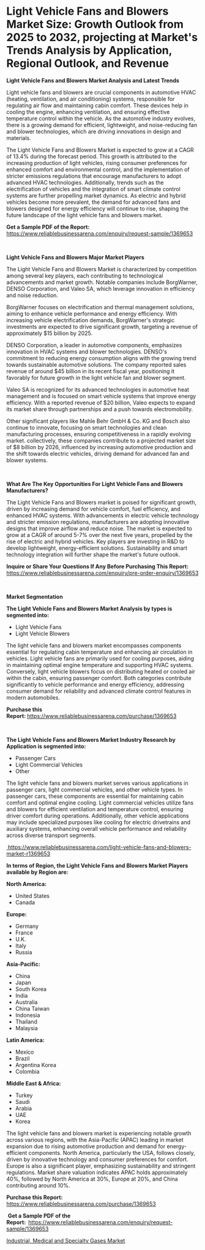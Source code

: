 <p><h1>Light Vehicle Fans and Blowers Market Size: Growth Outlook from 2025 to 2032, projecting at Market's Trends Analysis by Application, Regional Outlook, and Revenue</h1></p><p><strong>Light Vehicle Fans and Blowers Market Analysis and Latest Trends</strong></p>
<p><p>Light vehicle fans and blowers are crucial components in automotive HVAC (heating, ventilation, and air conditioning) systems, responsible for regulating air flow and maintaining cabin comfort. These devices help in cooling the engine, enhancing ventilation, and ensuring effective temperature control within the vehicle. As the automotive industry evolves, there is a growing demand for efficient, lightweight, and noise-reducing fan and blower technologies, which are driving innovations in design and materials.</p><p>The Light Vehicle Fans and Blowers Market is expected to grow at a CAGR of 13.4% during the forecast period. This growth is attributed to the increasing production of light vehicles, rising consumer preferences for enhanced comfort and environmental control, and the implementation of stricter emissions regulations that encourage manufacturers to adopt advanced HVAC technologies. Additionally, trends such as the electrification of vehicles and the integration of smart climate control systems are further propelling market dynamics. As electric and hybrid vehicles become more prevalent, the demand for advanced fans and blowers designed for energy efficiency will continue to rise, shaping the future landscape of the light vehicle fans and blowers market.</p></p>
<p><strong>Get a Sample PDF of the Report:&nbsp;</strong> <a href="https://www.reliablebusinessarena.com/enquiry/request-sample/1369653?utm_campaign=1948&utm_medium=2&utm_source=Github&utm_content=ia&utm_term=22032025&utm_id=light-vehicle-fans-and-blowers">https://www.reliablebusinessarena.com/enquiry/request-sample/1369653</a></p>
<p>&nbsp;</p>
<p><strong>Light Vehicle Fans and Blowers Major Market Players</strong></p>
<p><p>The Light Vehicle Fans and Blowers Market is characterized by competition among several key players, each contributing to technological advancements and market growth. Notable companies include BorgWarner, DENSO Corporation, and Valeo SA, which leverage innovation in efficiency and noise reduction.</p><p>BorgWarner focuses on electrification and thermal management solutions, aiming to enhance vehicle performance and energy efficiency. With increasing vehicle electrification demands, BorgWarner's strategic investments are expected to drive significant growth, targeting a revenue of approximately $15 billion by 2025.</p><p>DENSO Corporation, a leader in automotive components, emphasizes innovation in HVAC systems and blower technologies. DENSO's commitment to reducing energy consumption aligns with the growing trend towards sustainable automotive solutions. The company reported sales revenue of around $45 billion in its recent fiscal year, positioning it favorably for future growth in the light vehicle fan and blower segment.</p><p>Valeo SA is recognized for its advanced technologies in automotive heat management and is focused on smart vehicle systems that improve energy efficiency. With a reported revenue of $20 billion, Valeo expects to expand its market share through partnerships and a push towards electromobility.</p><p>Other significant players like Mahle Behr GmbH & Co. KG and Bosch also continue to innovate, focusing on smart technologies and clean manufacturing processes, ensuring competitiveness in a rapidly evolving market. collectively, these companies contribute to a projected market size of $8 billion by 2026, influenced by increasing automotive production and the shift towards electric vehicles, driving demand for advanced fan and blower systems.</p></p>
<p>&nbsp;</p>
<p><strong>What Are The Key Opportunities For Light Vehicle Fans and Blowers Manufacturers?</strong></p>
<p><p>The Light Vehicle Fans and Blowers market is poised for significant growth, driven by increasing demand for vehicle comfort, fuel efficiency, and enhanced HVAC systems. With advancements in electric vehicle technology and stricter emission regulations, manufacturers are adopting innovative designs that improve airflow and reduce noise. The market is expected to grow at a CAGR of around 5-7% over the next five years, propelled by the rise of electric and hybrid vehicles. Key players are investing in R&D to develop lightweight, energy-efficient solutions. Sustainability and smart technology integration will further shape the market's future outlook.</p></p>
<p><strong>Inquire or Share Your Questions If Any Before Purchasing This Report:</strong> <a href="https://www.reliablebusinessarena.com/enquiry/pre-order-enquiry/1369653?utm_campaign=1948&utm_medium=2&utm_source=Github&utm_content=ia&utm_term=22032025&utm_id=light-vehicle-fans-and-blowers">https://www.reliablebusinessarena.com/enquiry/pre-order-enquiry/1369653</a></p>
<p>&nbsp;</p>
<p><strong>Market Segmentation</strong></p>
<p><strong>The Light Vehicle Fans and Blowers Market Analysis by types is segmented into:</strong></p>
<p><ul><li>Light Vehicle Fans</li><li>Light Vehicle Blowers</li></ul></p>
<p><p>The light vehicle fans and blowers market encompasses components essential for regulating cabin temperature and enhancing air circulation in vehicles. Light vehicle fans are primarily used for cooling purposes, aiding in maintaining optimal engine temperature and supporting HVAC systems. Conversely, light vehicle blowers focus on distributing heated or cooled air within the cabin, ensuring passenger comfort. Both categories contribute significantly to vehicle performance and energy efficiency, addressing consumer demand for reliability and advanced climate control features in modern automobiles.</p></p>
<p><strong>Purchase this Report:&nbsp;</strong><a href="https://www.reliablebusinessarena.com/purchase/1369653?utm_campaign=1948&utm_medium=2&utm_source=Github&utm_content=ia&utm_term=22032025&utm_id=light-vehicle-fans-and-blowers">https://www.reliablebusinessarena.com/purchase/1369653</a></p>
<p>&nbsp;</p>
<p><strong>The Light Vehicle Fans and Blowers Market Industry Research by Application is segmented into:</strong></p>
<p><ul><li>Passenger Cars</li><li>Light Commercial Vehicles</li><li>Other</li></ul></p>
<p><p>The light vehicle fans and blowers market serves various applications in passenger cars, light commercial vehicles, and other vehicle types. In passenger cars, these components are essential for maintaining cabin comfort and optimal engine cooling. Light commercial vehicles utilize fans and blowers for efficient ventilation and temperature control, ensuring driver comfort during operations. Additionally, other vehicle applications may include specialized purposes like cooling for electric drivetrains and auxiliary systems, enhancing overall vehicle performance and reliability across diverse transport segments.</p></p>
<p><a href="https://www.reliablebusinessarena.com/light-vehicle-fans-and-blowers-market-r1369653?utm_campaign=1948&utm_medium=2&utm_source=Github&utm_content=ia&utm_term=22032025&utm_id=light-vehicle-fans-and-blowers">&nbsp;https://www.reliablebusinessarena.com/light-vehicle-fans-and-blowers-market-r1369653</a></p>
<p><strong>In terms of Region, the Light Vehicle Fans and Blowers Market Players available by Region are:</strong></p>
<p>
    <p> <strong> North America: </strong>
        <ul>
            <li>United States</li>
            <li>Canada</li>
        </ul>
        </p> 
    <p> <strong> Europe: </strong>
        <ul>
            <li>Germany</li>
            <li>France</li>
            <li>U.K.</li>
            <li>Italy</li>
            <li>Russia</li>
        </ul>
        </p> 
    <p> <strong> Asia-Pacific: </strong>
        <ul>
            <li>China</li>
            <li>Japan</li>
            <li>South Korea</li>
            <li>India</li>
            <li>Australia</li>
            <li>China Taiwan</li>
            <li>Indonesia</li>
            <li>Thailand</li>
            <li>Malaysia</li>
        </ul>
        </p> 
    <p> <strong> Latin America: </strong>
        <ul>
            <li>Mexico</li>
            <li>Brazil</li>
            <li>Argentina Korea</li>
            <li>Colombia</li>
        </ul>
        </p> 
    <p> <strong> Middle East & Africa: </strong>
        <ul>
            <li>Turkey</li>
            <li>Saudi</li>
            <li>Arabia</li>
            <li>UAE</li>
            <li>Korea</li>
        </ul>
    </p>
    </p>
<p><p>The light vehicle fans and blowers market is experiencing notable growth across various regions, with the Asia-Pacific (APAC) leading in market expansion due to rising automotive production and demand for energy-efficient components. North America, particularly the USA, follows closely, driven by innovative technology and consumer preferences for comfort. Europe is also a significant player, emphasizing sustainability and stringent regulations. Market share valuation indicates APAC holds approximately 40%, followed by North America at 30%, Europe at 20%, and China contributing around 10%.</p></p>
<p><strong>Purchase this Report: </strong><a href="https://www.reliablebusinessarena.com/purchase/1369653?utm_campaign=1948&utm_medium=2&utm_source=Github&utm_content=ia&utm_term=22032025&utm_id=light-vehicle-fans-and-blowers">https://www.reliablebusinessarena.com/purchase/1369653</a></p>
<p>&nbsp;<strong>Get a Sample PDF of the Report:&nbsp;&nbsp;</strong><a href="https://www.reliablebusinessarena.com/enquiry/request-sample/1369653?utm_campaign=1948&utm_medium=2&utm_source=Github&utm_content=ia&utm_term=22032025&utm_id=light-vehicle-fans-and-blowers">https://www.reliablebusinessarena.com/enquiry/request-sample/1369653</a></p>
<p><strong></strong></p>
<p><p><a href="https://github.com/MonroeBullock54/Market-Research-Report-List-2/blob/main/industrial-medical-and-specialty-gases-market.md?utm_campaign=1948&utm_medium=2&utm_source=Github&utm_content=ia&utm_term=22032025&utm_id=light-vehicle-fans-and-blowers">Industrial, Medical and Specialty Gases Market</a></p></p>
